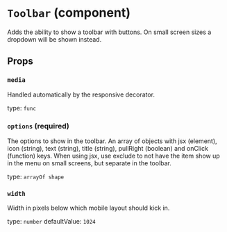 `Toolbar` (component)
=====================

Adds the ability to show a toolbar with buttons. On small screen sizes
a dropdown will be shown instead.

Props
-----

### `media`

Handled automatically by the responsive decorator.

type: `func`


### `options` (required)

The options to show in the toolbar. An array of objects with jsx (element), icon (string), text (string),
title (string), pullRight (boolean) and onClick (function) keys.
When using jsx, use exclude to not have the item show up in the menu on small screens,
but separate in the toolbar.

type: `arrayOf shape`


### `width`

Width in pixels below which mobile layout should kick in.

type: `number`
defaultValue: `1024`

